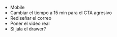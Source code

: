 - Mobile 
- Cambiar el tiempo a 15 min para el CTA agresivo
- Rediseñar el correo
- Poner el video real
- Si jala el drawer?